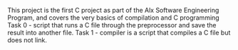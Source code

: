 This project is the first C project as part of the Alx Software Engineering Program, and covers the very basics of compilation and C programming
Task 0 - script that runs a C file through the preprocessor and save the result into another file.
Task 1 - compiler is a script that compiles a C file but does not link.